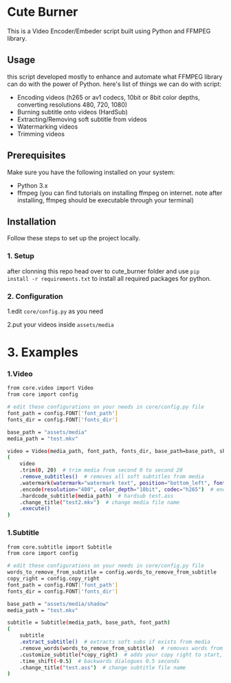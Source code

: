# Cute Burner

This is a Video Encoder/Embeder script built using Python and FFMPEG library.

## Usage

this script developed mostly to enhance and automate what FFMPEG library can do with the power of Python. 
here's list of things we can do with script:
- Encoding videos (h265 or av1 codecs, 10bit or 8bit color depths, converting resolutions 480, 720, 1080)
- Burning subtitle onto videos (HardSub)
- Extracting/Removing soft subtitle from videos
- Watermarking videos
- Trimming videos

## Prerequisites

Make sure you have the following installed on your system:

- Python 3.x
- ffmpeg (you can find tutorials on installing ffmpeg on internet. note after installing, ffmpeg should be executable through your terminal)

## Installation

Follow these steps to set up the project locally.

### 1. Setup

after clonning this repo head over to cute_burner folder and use `pip install -r requirements.txt` to install all required packages for python.

### 2. Configuration
1.edit `core/config.py` as you need

2.put your videos inside `assets/media`

# 3. Examples
### 1.Video
```bash
from core.video import Video
from core import config

# edit these configurations on your needs in core/config.py file
font_path = config.FONT['font_path']
fonts_dir = config.FONT['fonts_dir']

base_path = "assets/media"
media_path = "test.mkv"

video = Video(media_path, font_path, fonts_dir, base_path=base_path, show_log=True)
(
    video
    .trim(0, 20)  # trim media from second 0 to second 20
    .remove_subtitles()  # removes all soft subtitles from media
    .watermark(watermark="watermark text", position="bottom_left", font_size=16, timing=15)  # watermarks at position bottom left for first 15 seconds
    .encode(resolution="480", color_depth="10bit", codec="h265")  # encode at 480 resolution, 10bit color depth and h265 codec
    .hardcode_subtitle(media_path)  # hardsub test.ass
    .change_title("test2.mkv")  # change media file name
    .execute()
)
```

### 1.Subtitle
```bash
from core.subtitle import Subtitle
from core import config

# edit these configurations on your needs in core/config.py file
words_to_remove_from_subtitle = config.words_to_remove_from_subtitle
copy_right = config.copy_right
font_path = config.FONT['font_path']
fonts_dir = config.FONT['fonts_dir']

base_path = "assets/media/shadow"
media_path = "test.mkv"

subtitle = Subtitle(media_path, base_path, font_path)
(
    subtitle
    .extract_subtitle()  # extracts soft subs if exists from media
    .remove_words(words_to_remove_from_subtitle)  # removes words from subtitle dialogues
    .customize_subtitle(*copy_right)  # adds your copy right to start, middle and end of video
    .time_shift(-0.5)  # backwards dialogues 0.5 seconds
    .change_title("test.ass")  # change subtitle file name
)
```
